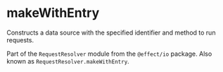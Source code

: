 # makeWithEntry

Constructs a data source with the specified identifier and method to run
requests.

Part of the `RequestResolver` module from the `@effect/io` package. Also known as `RequestResolver.makeWithEntry`.
